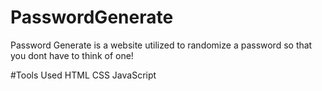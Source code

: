 # PasswordGenerate
Password Generate is a website utilized to randomize a password so that you dont have to think of one!

#Tools Used 
HTML
CSS
JavaScript

